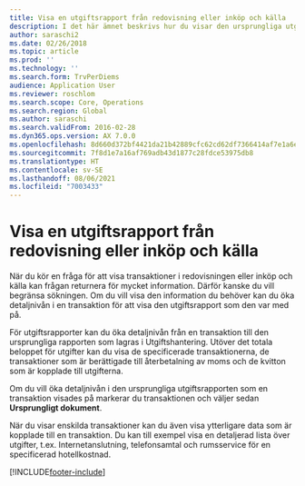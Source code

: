 ```yaml
---
title: Visa en utgiftsrapport från redovisning eller inköp och källa
description: I det här ämnet beskrivs hur du visar den ursprungliga utgiftsrapporten som en transaktion visades på.
author: saraschi2
ms.date: 02/26/2018
ms.topic: article
ms.prod: ''
ms.technology: ''
ms.search.form: TrvPerDiems
audience: Application User
ms.reviewer: roschlom
ms.search.scope: Core, Operations
ms.search.region: Global
ms.author: saraschi
ms.search.validFrom: 2016-02-28
ms.dyn365.ops.version: AX 7.0.0
ms.openlocfilehash: 8d660d372bf4421da21b42889cfc62cd62df7366414af7e1a6efe4747033a29b
ms.sourcegitcommit: 7f8d1e7a16af769adb43d1877c28fdce53975db8
ms.translationtype: HT
ms.contentlocale: sv-SE
ms.lasthandoff: 08/06/2021
ms.locfileid: "7003433"
---
```

# <a name="view-an-expense-report-from-general-ledger-or-procurement-and-sourcing"></a>Visa en utgiftsrapport från redovisning eller inköp och källa

När du kör en fråga för att visa transaktioner i redovisningen eller inköp och källa kan frågan returnera för mycket information. Därför kanske du vill begränsa sökningen. Om du vill visa den information du behöver kan du öka detaljnivån i en transaktion för att visa den utgiftsrapport som den var med på.

För utgiftsrapporter kan du öka detaljnivån från en transaktion till den ursprungliga rapporten som lagras i Utgiftshantering. Utöver det totala beloppet för utgifter kan du visa de specificerade transaktionerna, de transaktioner som är berättigade till återbetalning av moms och de kvitton som är kopplade till utgifterna.

Om du vill öka detaljnivån i den ursprungliga utgiftsrapporten som en transaktion visades på markerar du transaktionen och väljer sedan **Ursprungligt dokument**.

När du visar enskilda transaktioner kan du även visa ytterligare data som är kopplade till en transaktion. Du kan till exempel visa en detaljerad lista över utgifter, t.ex. Internetanslutning, telefonsamtal och rumsservice för en specificerad hotellkostnad.


[!INCLUDE[footer-include](../includes/footer-banner.md)]